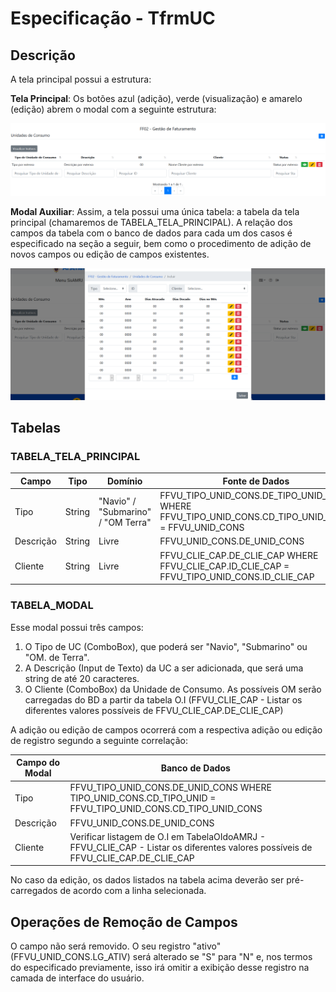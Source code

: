 # Especificação - TfrmUC

## Descrição

A tela principal possui a estrutura:

__Tela Principal__: Os botões azul (adição), verde (visualização) e amarelo (edição) abrem o modal com a seguinte estrutura:

![Unidades%20de%20Consumo.png](Unidades%20de%20Consumo.png)

__Modal Auxiliar__: Assim, a tela possui uma única tabela: a tabela da tela principal (chamaremos de TABELA_TELA_PRINCIPAL). A relação dos campos da tabela com o banco de dados para cada um dos casos é especificado na seção a seguir, bem como o procedimento de adição de novos campos ou edição de campos existentes.

![Modal%20-%20Unidades%20de%20Consumo.png](Modal%20-%20Unidades%20de%20Consumo.png)

## Tabelas

### TABELA_TELA_PRINCIPAL

| Campo | Tipo | Domínio | Fonte de Dados | Obs. |
| --- | --- | --- | --- | --- | 
| Tipo | String | "Navio" / "Submarino" / "OM Terra" | FFVU_TIPO_UNID_CONS.DE_TIPO_UNID_CONS WHERE FFVU_TIPO_UNID_CONS.CD_TIPO_UNID_CONS = FFVU_UNID_CONS | NA |
| Descrição | String | Livre | FFVU_UNID_CONS.DE_UNID_CONS | NA |
| Cliente | String | Livre | FFVU_CLIE_CAP.DE_CLIE_CAP WHERE FFVU_CLIE_CAP.ID_CLIE_CAP = FFVU_TIPO_UNID_CONS.ID_CLIE_CAP | NA |

### TABELA_MODAL

Esse modal possui três campos:

1. O Tipo de UC (ComboBox), que poderá ser "Navio", "Submarino" ou "OM. de Terra".
2. A Descrição (Input de Texto) da UC a ser adicionada, que será uma string de até 20 caracteres.
3. O Cliente (ComboBox) da Unidade de Consumo. As possíveis OM serão carregadas do BD a partir da tabela O.I (FFVU_CLIE_CAP - Listar os diferentes valores possíveis de FFVU_CLIE_CAP.DE_CLIE_CAP)

A adição ou edição de campos ocorrerá com a respectiva adição ou edição de registro segundo a seguinte correlação:

| Campo do Modal | Banco de Dados |
| --- | --- |
| Tipo | FFVU_TIPO_UNID_CONS.DE_UNID_CONS WHERE TIPO_UNID_CONS.CD_TIPO_UNID = FFVU_TIPO_UNID_CONS.CD_TIPO_UNID_CONS |
| Descrição | FFVU_UNID_CONS.DE_UNID_CONS |
| Cliente | Verificar listagem de O.I em TabelaOIdoAMRJ - FFVU_CLIE_CAP - Listar os diferentes valores possíveis de FFVU_CLIE_CAP.DE_CLIE_CAP | 

No caso da edição, os dados listados na tabela acima deverão ser pré-carregados de acordo com a linha selecionada.

## Operações de Remoção de Campos

O campo não será removido. O seu registro "ativo" (FFVU_UNID_CONS.LG_ATIV) será alterado se "S" para "N" e, nos termos do especificado previamente, isso irá omitir a exibição desse registro na camada de interface do usuário.
